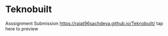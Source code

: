 # Teknobuilt
Asssignment Submission 
https://rajat96sachdeva.github.io/Teknobuilt/ tap here to preview
